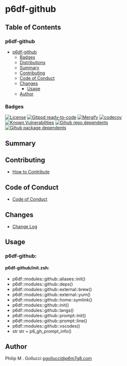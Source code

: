 # p6df-github

## Table of Contents


### p6df-github
- [p6df-github](#p6df-github)
  - [Badges](#badges)
  - [Distributions](#distributions)
  - [Summary](#summary)
  - [Contributing](#contributing)
  - [Code of Conduct](#code-of-conduct)
  - [Changes](#changes)
    - [Usage](#usage)
  - [Author](#author)

### Badges

[![License](https://img.shields.io/badge/License-Apache%202.0-yellowgreen.svg)](https://opensource.org/licenses/Apache-2.0)
[![Gitpod ready-to-code](https://img.shields.io/badge/Gitpod-ready--to--code-blue?logo=gitpod)](https://gitpod.io/#https://github.com/p6m7g8/p6df-github)
[![Mergify](https://img.shields.io/endpoint.svg?url=https://gh.mergify.io/badges/p6m7g8/p6df-github/&style=flat)](https://mergify.io)
[![codecov](https://codecov.io/gh/p6m7g8/p6df-github/branch/master/graph/badge.svg?token=14Yj1fZbew)](https://codecov.io/gh/p6m7g8/p6df-github)
[![Known Vulnerabilities](https://snyk.io/test/github/p6m7g8/p6df-github/badge.svg?targetFile=package.json)](https://snyk.io/test/github/p6m7g8/p6df-github?targetFile=package.json)
[![Gihub repo dependents](https://badgen.net/github/dependents-repo/p6m7g8/p6df-github)](https://github.com/p6m7g8/p6df-github/network/dependents?dependent_type=REPOSITORY)
[![Gihub package dependents](https://badgen.net/github/dependents-pkg/p6m7g8/p6df-github)](https://github.com/p6m7g8/p6df-github/network/dependents?dependent_type=PACKAGE)

## Summary

## Contributing

- [How to Contribute](CONTRIBUTING.md)

## Code of Conduct

- [Code of Conduct](https://github.com/p6m7g8/.github/blob/master/CODE_OF_CONDUCT.md)

## Changes

- [Change Log](CHANGELOG.md)

## Usage

### p6df-github:

#### p6df-github/init.zsh:

- p6df::modules::github::aliases::init()
- p6df::modules::github::deps()
- p6df::modules::github::external::brew()
- p6df::modules::github::external::yum()
- p6df::modules::github::home::symlink()
- p6df::modules::github::init()
- p6df::modules::github::langs()
- p6df::modules::github::prompt::init()
- p6df::modules::github::prompt::line()
- p6df::modules::github::vscodes()
- str str = p6_gh_prompt_info()



## Author

Philip M . Gollucci <pgollucci@p6m7g8.com>
